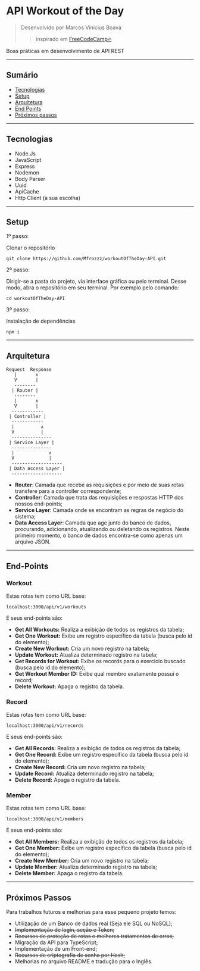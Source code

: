  # API Workout of the Day
 > Desenvolvido por Marcos Vinicius Boava
 >> inspirado em <a href="https://www.freecodecamp.org/news/rest-api-design-best-practices-build-a-rest-api/">FreeCodeCamp🔥</a>

 <p>Boas práticas em desenvolvimento de API REST</p>

 <hr>

## Sumário

<ul>
    <li><a href="#SccTec">Tecnologias</a></li>
    <li><a href="#SccSetup">Setup</a></li>
    <li><a href="#SccArq">Arquitetura</a></li>
    <li><a href="#SccEnd">End Points</a></li>
    <li><a href="#SccNext">Próximos passos</a></li>
</ul>

<hr>

<h2 id="SccTec">Tecnologias</h2>

<ul>
    <li>Node.Js</li>
    <li>JavaScript</li>
    <li>Express</li>
    <li>Nodemon</li>
    <li>Body Parser</li>
    <li>Uuid</li>
    <li>ApiCache</li>
    <li>Http Client (a sua escolha)</li>
</ul>

<hr>

<h2 id="SccSetup">Setup</h2>

1º passo:
<p>Clonar o repositório</p>

```
git clone https://github.com/Mfrozzz/workoutOfTheDay-API.git
```
2º passo:
<p>Dirigir-se a pasta do projeto, via interface gráfica ou pelo terminal. Desse modo, abra o repositório em seu terminal. Por exemplo pelo comando:</p>

```
cd workoutOfTheDay-API
```

3º passo:
<p>Instalação de dependências</p>

```
npm i
```

<hr>

<h2 id="SccArq">Arquitetura</h2>

```
Request  Response
   |       ∧
   V       |
   --------
  | Router |
   --------
   |       ∧
   V       |
  ------------
 | Controller |
  ------------
  |          ∧
  V          |
  ---------------
 | Service Layer |
  ---------------
  |             ∧
  V             |
  -------------------
 | Data Access Layer |
  -------------------
```

* **Router**: Camada que recebe as requisições e por meio de suas rotas transfere para a controller correspondente;
* **Controller**: Camada que trata das requisições e respostas HTTP dos nossos end-points;
* **Service Layer**: Camada onde se encontram as regras de negócio do sistema;
* **Data Access Layer**: Camada que age junto do banco de dados, procurando, adicionando, atualizando ou deletando os registros. Neste primeiro momento, o banco de dados encontra-se como apenas um arquivo JSON.

<hr>

<h2 id="SccEnd">End-Points</h2>

<h3>Workout</h3>

<p>Estas rotas tem como URL base:</p>

```
localhost:3000/api/v1/workouts
```

<p>E seus end-points são:</p>

* **Get All Workouts:** Realiza a exibição de todos os registros da tabela;
* **Get One Workout:** Exibe um registro específico da tabela (busca pelo id do elemento);
* **Create New Workout:** Cria um novo registro na tabela;
* **Update Workout:** Atualiza determinado registro na tabela;
* **Get Records for Workout:** Exibe os records para o exercicio buscado (busca pelo id do elemento);
* **Get Workout Member ID:** Exibe qual membro exatamente possui o record;
* **Delete Workout:** Apaga o registro da tabela.

<h3>Record</h3>

<p>Estas rotas tem como URL base:</p>

```
localhost:3000/api/v1/records
```

<p>E seus end-points são:</p>

* **Get All Records:** Realiza a exibição de todos os registros da tabela;
* **Get One Record:** Exibe um registro específico da tabela (busca pelo id do elemento);
* **Create New Record:** Cria um novo registro na tabela;
* **Update Record:** Atualiza determinado registro na tabela;
* **Delete Record:** Apaga o registro da tabela.


<h3>Member</h3>

<p>Estas rotas tem como URL base:</p>

```
localhost:3000/api/v1/members
```

<p>E seus end-points são:</p>

* **Get All Members:** Realiza a exibição de todos os registros da tabela;
* **Get One Member:** Exibe um registro específico da tabela (busca pelo id do elemento);
* **Create New Member:** Cria um novo registro na tabela;
* **Update Member:** Atualiza determinado registro na tabela;
* **Delete Member:** Apaga o registro da tabela.


<hr>

<h2 id="SccNext">Próximos Passos</h2>

<p>Para trabalhos futuros e melhorias para esse pequeno projeto temos:</p>

* Utilização de um Banco de dados real (Seja ele SQL ou NoSQL);
* ~~Implementação de login, seção e Token;~~
* ~~Recursos de proteção de rotas e melhores tratamentos de erros;~~
* Migração da API para TypeScript;
* Implementação de um Front-end;
* ~~Recursos de criptografia de senha por Hash;~~
* Melhorias no arquivo README e tradução para o Inglês.